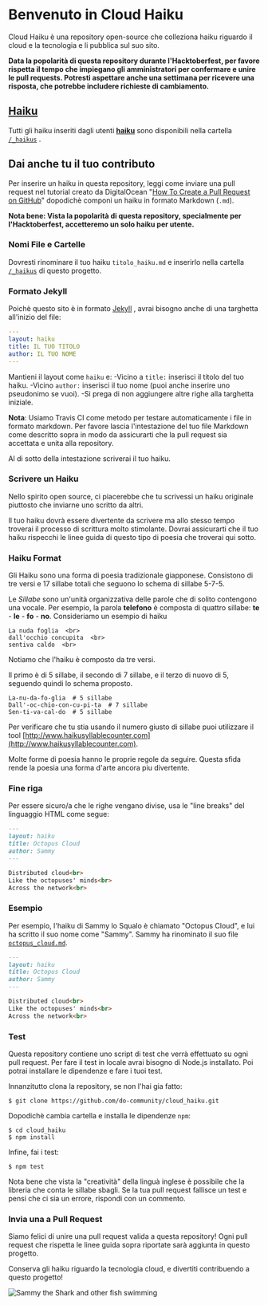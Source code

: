 # Benvenuto in Cloud Haiku

Cloud Haiku è una repository open-source che colleziona haiku riguardo il cloud e la tecnologia e li pubblica sul suo sito.

**Data la popolarità di questa repository durante l'Hacktoberfest, per favore rispetta il tempo che impiegano gli amministratori per confermare e unire le pull requests. Potresti aspettare anche una settimana per ricevere una risposta, che potrebbe includere richieste di cambiamento.**

## [Haiku](https://do-community.github.io/cloud_haiku/haikus/)

Tutti gli haiku inseriti dagli utenti **[haiku](https://do-community.github.io/cloud_haiku/haikus/)** sono disponibili nella cartella [`/_haikus`](https://github.com/do-community/cloud_haiku/tree/master/_haikus) .

## Dai anche tu il tuo contributo

Per inserire un haiku in questa repository, leggi come inviare una pull request nel tutorial creato da DigitalOcean "[How To Create a Pull Request on GitHub](https://www.digitalocean.com/community/tutorials/how-to-create-a-pull-request-on-github)" dopodichè componi un haiku in formato Markdown (`.md`).

**Nota bene: Vista la popolarità di questa repository, specialmente per l'Hacktoberfest, accetteremo un solo haiku per utente.**

### Nomi File e Cartelle

Dovresti rinominare il tuo haiku `titolo_haiku.md` e inserirlo nella cartella [`/_haikus`](https://github.com/do-community/cloud_haiku/tree/master/_haikus) di questo progetto.

### Formato Jekyll

Poichè questo sito è in formato [Jekyll](https://jekyllrb.com/) , avrai bisogno anche di una targhetta all'inizio del file:

```yaml
---
layout: haiku
title: IL TUO TITOLO
author: IL TUO NOME
---
```

Mantieni il layout come `haiku` e: 
-Vicino a `title:` inserisci il titolo del tuo haiku. 
-Vicino `author:` inserisci il tuo nome (puoi anche inserire uno pseudonimo se vuoi).
-Si prega di non aggiungere altre righe alla targhetta iniziale.

**Nota**: Usiamo Travis CI come metodo per testare automaticamente i file in formato markdown. Per favore lascia l'intestazione del tuo file Markdown come descritto sopra in modo da assicurarti che la pull request sia accettata e unita alla repository.

Al di sotto della intestazione scriverai il tuo haiku.

### Scrivere un Haiku

Nello spirito open source, ci piacerebbe che tu scrivessi un haiku originale piuttosto che inviarne uno scritto da altri.

Il tuo haiku dovrà essere divertente da scrivere ma allo stesso tempo troverai il processo di scrittura molto stimolante. Dovrai assicurarti che il tuo haiku rispecchi le linee guida di questo tipo di poesia che troverai qui sotto.

### Haiku Format

Gli Haiku sono una forma di poesia tradizionale giapponese. 
Consistono di tre versi e 17 sillabe totali che seguono lo schema di sillabe 5-7-5.

Le *Sillabe* sono un'unità organizzativa delle parole che di solito contengono una vocale.
Per esempio, la parola **telefono** è composta di quattro sillabe: **te** - **le** - **fo** - **no**.
Consideriamo un esempio di haiku

```
La nuda foglia  <br>
dall'occhio concupita  <br>
sentiva caldo  <br>
```

Notiamo che l'haiku è composto da tre versi.

Il primo è di 5 sillabe, il secondo di 7 sillabe, e il terzo di nuovo di 5, seguendo quindi lo schema proposto.

```
La-nu-da-fo-glia  # 5 sillabe 
Dall'-oc-chio-con-cu-pi-ta  # 7 sillabe  
Sen-ti-va-cal-do  # 5 sillabe
```

Per verificare che tu stia usando il numero giusto di sillabe puoi utilizzare il tool [http://www.haikusyllablecounter.com](http://www.haikusyllablecounter.com).

Molte forme di poesia hanno le proprie regole da seguire. Questa sfida rende la poesia una forma d'arte ancora piu divertente.

### Fine riga

Per essere sicuro/a che le righe vengano divise, usa le "line breaks" del linguaggio HTML come segue:

```markdown
---
layout: haiku
title: Octopus Cloud
author: Sammy
---

Distributed cloud<br>
Like the octopuses' minds<br>
Across the network<br>
```

### Esempio

Per esempio, l'haiku di Sammy lo Squalo è chiamato "Octopus Cloud", e lui ha scritto il suo nome come "Sammy". Sammy ha rinominato il suo file [`octopus_cloud.md`](https://github.com/do-community/cloud_haiku/blob/master/_haikus/octopus_cloud.md).

```markdown
---
layout: haiku
title: Octopus Cloud
author: Sammy
---

Distributed cloud<br>
Like the octopuses' minds<br>
Across the network<br>
```

### Test

Questa repository contiene uno script di test che verrà effettuato su ogni pull request. Per fare il test in locale avrai bisogno di Node.js installato. Poi potrai installare le dipendenze e fare i tuoi test.

Innanzitutto clona la repository, se non l'hai gia fatto:

```shell
$ git clone https://github.com/do-community/cloud_haiku.git
```

Dopodichè cambia cartella e installa le dipendenze `npm`:

```shell
$ cd cloud_haiku
$ npm install
```

Infine, fai i test:

```shell
$ npm test
```

Nota bene che vista la "creatività" della linguà inglese è possibile che la libreria che conta le sillabe sbagli. Se la tua pull request fallisce un test e pensi che ci sia un errore, rispondi con un commento.

### Invia una a Pull Request

Siamo felici di unire una pull request valida a questa repository! Ogni pull request che rispetta le linee guida sopra riportate sarà aggiunta in questo progetto.

Conserva gli haiku riguardo la tecnologia cloud, e divertiti contribuendo a questo progetto!

![Sammy the Shark and other fish swimming](https://do-community.github.io/cloud_haiku/assets/swim.png)

